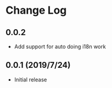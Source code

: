 # Change Log

## 0.0.2
- Add  support for auto doing i18n work

## 0.0.1 (2019/7/24)
- Initial release

